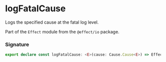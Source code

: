 # logFatalCause

Logs the specified cause at the fatal log level.

Part of the `Effect` module from the `@effect/io` package.

### Signature

```typescript
export declare const logFatalCause: <E>(cause: Cause.Cause<E>) => Effect<never, never, void>
```
